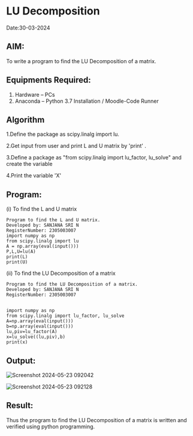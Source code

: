 # LU Decomposition 
Date:30-03-2024
## AIM:
To write a program to find the LU Decomposition of a matrix.

## Equipments Required:
1. Hardware – PCs
2. Anaconda – Python 3.7 Installation / Moodle-Code Runner

## Algorithm
1.Define the package as scipy.linalg import lu.

2.Get input from user and print L and U matrix by 'print' .

3.Define a package as "from scipy.linalg import lu_factor, lu_solve" and create the variable

4.Print the variable 'X'

## Program:
(i) To find the L and U matrix
```
Program to find the L and U matrix.
Developed by: SANJANA SRI N
RegisterNumber: 2305003007 
import numpy as np
from scipy.linalg import lu
A = np.array(eval(input()))
P,L,U=lu(A)
print(L)
print(U)
```
(ii) To find the LU Decomposition of a matrix
```
Program to find the LU Decomposition of a matrix.
Developed by: SANJANA SRI N
RegisterNumber: 2305003007


import numpy as np
from scipy.linalg import lu_factor, lu_solve
A=np.array(eval(input()))
b=np.array(eval(input()))
lu,piv=lu_factor(A)
x=lu_solve((lu,piv),b)
print(x) 
```
## Output:

![Screenshot 2024-05-23 092042](https://github.com/sanjana1605/LU-Decomposition/assets/155608340/c76b1f73-6709-4948-971d-7684b2c5c91d)

![Screenshot 2024-05-23 092128](https://github.com/sanjana1605/LU-Decomposition/assets/155608340/8dbb1090-0ef5-4cf5-b51c-b7dd27836afd)

## Result:
Thus the program to find the LU Decomposition of a matrix is written and verified using python programming.

